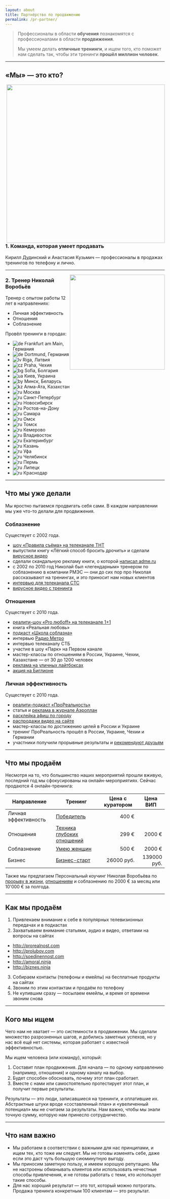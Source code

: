 ```yaml
---
layout: about
title: Партнёрство по продвижению
permalink: /pr-partner/
---
```


> Профессионалы в области **обучения** познакомятся с профессионалами в области **продвижения**.
>
> Мы умеем делать **отличные тренинги**, и ищем того, кто поможет нам сделать так, чтобы эти тренинги **прошёл миллион человек**.

----

## «Мы» — это кто?

<img src="http://prorealnost.com/data/media/prorealnost/experts.jpg" style="width: 500px; float: right;"></img>

### 1. Команда, которая умеет продавать

Кирилл Дудинский и Анастасия Кузьмич — профессионалы в продажах тренингов по телефону и лично.

<div class="clearfix"></div>

----

<img src="http://prorealnost.com/data/media/prorealnost/nickvorobiov.jpg" style="width: 300px; float: right;"></img>

### 2. Тренер Николай Воробьёв

Тренер с опытом работы 12 лет в направлениях:

- Личная эффективность
- Отношения
- Соблазнение

Провёл тренинги в городах:

* ![de](http://icoach.io/my/country/de.png) Frankfurt am Main, Германия
* ![de](http://icoach.io/my/country/de.png) Dortmund, Германия
* ![lv](http://icoach.io/my/country/lv.png) Riga, Латвия
* ![cz](http://icoach.io/my/country/cz.png) Praha, Чехия
* ![bg](http://icoach.io/my/country/bg.png) Sofia, Болгария
* ![ua](http://icoach.io/my/country/ua.png) Киев, Украина
* ![by](http://icoach.io/my/country/by.png) Минск, Беларусь
* ![kz](http://icoach.io/my/country/kz.png) Алма-Ата, Казахстан
* ![ru](http://icoach.io/my/country/ru.png) Москва
* ![ru](http://icoach.io/my/country/ru.png) Санкт-Петербург
* ![ru](http://icoach.io/my/country/ru.png) Новосибирск
* ![ru](http://icoach.io/my/country/ru.png) Ростов-на-Дону
* ![ru](http://icoach.io/my/country/ru.png) Самара
* ![ru](http://icoach.io/my/country/ru.png) Омск
* ![ru](http://icoach.io/my/country/ru.png) Томск
* ![ru](http://icoach.io/my/country/ru.png) Кемерово
* ![ru](http://icoach.io/my/country/ru.png) Владивосток
* ![ru](http://icoach.io/my/country/ru.png) Екатеринбург
* ![ru](http://icoach.io/my/country/ru.png) Казань
* ![ru](http://icoach.io/my/country/ru.png) Уфа
* ![ru](http://icoach.io/my/country/ru.png) Челябинск
* ![ru](http://icoach.io/my/country/ru.png) Пермь
* ![ru](http://icoach.io/my/country/ru.png) Липецк
* ![ru](http://icoach.io/my/country/ru.png) Краснодар

----

## Что мы уже делали

Мы яростно пытаемся продвигать себя сами. В каждом направлении мы уже что-то делали для продвижения.

### Соблазнение

Существует с 2002 года.

- [шоу «Правила съёма» на телеканале ТНТ](http://www.youtube.com/watch?v=TcmrBwzT_PM)
- выпустили книгу «Лёгкий способ бросить дрочить» и сделали [вирусное видео](http://www.youtube.com/watch?v=tc7oOufi_Ws)
- сделали скандальную рекламу книги, о которой [написал adme.ru](http://www.adme.ru/zhizn-marazmy/bessmyslennaya-reklama-411655/)
- с 2002 по 2010 год Николай был «легендарным» тренером по соблазнению в компании РМЭС — они до сих пор про Николая рассказывают на тренингах, и это приносит нам новых клиентов
- [интервью для телеканала СТС](http://www.youtube.com/watch?v=0BEZBbKcT1g)
- [вирусное видео с тренинга](http://www.youtube.com/watch?v=JW2Tu0tqpME)

### Отношения

Существует с 2010 года.

- [реалити-шоу «Pro любoff» на телеканале 1+1](http://www.youtube.com/watch?v=8Z-pXt3BG9s)
- книга «Реальная любовь»
- [подкаст «Школа соблазна»](http://shkola-soblazna.podster.fm/)
- интервью [Радио Метро](http://radiometro.ru/)
- интервью телеканалу СТБ
- участие в шоу «Парк» на Первом канале
- мастер-классы по отношениям в России, Украине, Чехии, Казахстане — от 30 до 1200 человек
- [реклама на уличных лайтбоксах](https://www.dropbox.com/s/rdjop90fviuzncl/nsk_proluboff.jpg?dl=0)
- [акция на Биглионе](https://www.dropbox.com/s/0umrzpwn0rk1f52/biglion-20110729-day6.png?dl=0)

### Личная эффективность

Существует с 2010 года.

- [реалити-подкаст «ПроРеальность»](http://prorealnost.podster.fm/)
- статья и [реклама в журнале Аэроплан](https://www.dropbox.com/s/u489a7t46fgo23x/prorealnost_aeroplan.jpg?dl=0)
- [расклейка афиш по городу](https://www.dropbox.com/s/cxu3zky0w2ermfj/afisha-prorealnost-kemerovo.jpg?dl=0)
- [распродажи видео на сайте](https://www.dropbox.com/s/o7x2tf01qlrpr3a/Prorealnost_Sale.jpg?dl=0)
- мастер-классы по достижению целей в России и Украине
- тренинг ПроРеальность прошёл в России, Украине, Чехии и Германии
- участники получили прорывные результаты и [рекомендуют друзьям](http://prorealnost.com/page/testimonials)

----

## Что мы продаём

Несмотря на то, что большинство наших мероприятий прошли вживую, последний год мы сфокусированы на онлайн-мероприятиях. Сейчас продаются 4 онлайн-тренинга:

<table class="table table-striped"><thead>
<tr>
<th>Направление</th>
<th>Тренинг</th>
<th>Цена с куратором</th>
<th>Цена ВИП</th>
</tr>
</thead><tbody>
<tr>
<td>Личная эффективность</td>
<td><a href="http://soedinennost.com/pobeditel/">Победитель</a></td>
<td style="text-align: right;">400 &euro;</td>
<td style="text-align: right;"></td>
</tr>
<tr>
<td>Отношения</td>
<td><a href="http://prolubov.com/tgo/">Техника глубоких отношений</a></td>
<td style="text-align: right;">299 &euro;</td>
<td style="text-align: right;">2000 &euro;</td>
</tr>
<tr>
<td>Соблазнение</td>
<td><a href="http://yaica.prorealnost.com/offer/trening-umeiu-zhenschin?src=amorninja-products">Умею женщин</a></td>
<td style="text-align: right;">500 &euro;</td>
<td style="text-align: right;">2000 &euro;</td>
</tr>
<tr>
<td>Бизнес</td>
<td><a href="http://biznes.ninja/products/bs/">Бизнес-старт</a></td>
<td style="text-align: right;">26000 руб.</td>
<td style="text-align: right;">139000 руб.</td>
</tr>
</tbody></table>

Также мы предлагаем Персональный коучинг Николая Воробьёва по [прорыву в жизни](http://soedinennost.com/coaching/), [отношениям](http://prolubov.com/coaching/) и соблазнению по 2000 &euro; за месяц или 10'000 &euro; за полгода.

----

## Как мы продаём

1. Привлекаем внимание к себе в популярных телевизионных передачах и в подкастах
2. Захватываем внимание статьями, аудио и видео, ответами на вопросы на сайтах
  - http://prorealnost.com
  - http://prolubov.com
  - http://soedinennost.com
  - http://amoral.ninja
  - http://biznes.ninja
3. Собираем контакты (телефоны и емейлы) на бесплатные продукты на сайтах
4. Звоним по этим контактам и продаём по телефону
5. Не купившим сразу — посылаем емейлы, и время от времени звоним снова

----

## Кого мы ищем

Чего нам не хватает — это системности в продвижении. Мы сделали множество разрозненных шагов, и добились заметных успехов, но у нас всё ещё нет системы, которая работает с известной эффективностью.

Мы ищем человека (или команду), который:

1. Составит план продвижения. Для начала — по одному направлению (например, отношения) и одному каналу на выбор.
2. Будет способен обосновать, почему этот план сработает.
3. Вместе с нами или самостоятельно протестирует этот план, и получит первые результаты.

Результаты — это люди, записавшиеся на тренинги, и оплатившие их. Абстрактные штуки вроде «составленный план» и «увеличенный потенциал» мы не считаем за результаты. Нам важно, чтобы мы знали точную сумму, которую нам принесло сотрудничество.

----

## Что нам важно

- Мы работаем в соответствии с важными для нас принципами, и ищем тех, кто тоже им следует. Мы не готовы изменять себе, даже если это даст чуть большую сиюминутную выгоду.
- Мы приносим заметную пользу, и имеем хорошую репутацию. Мы не настроены обманывать клиентов или использовать нечестные способы привлечения, и не готовы работать с теми, кто использует такие способы.
- Для нас хороший результат — это тот, который можно потрогать. Продажа тренинга конкретным 100 клиентам — это результат.

